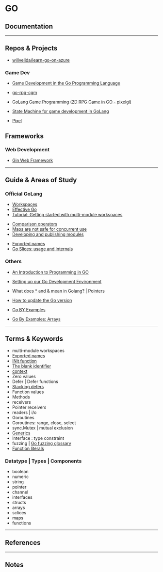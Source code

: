 GO
========


Documentation
-------------


-----------------------------------------------------------------------------------------------------


Repos & Projects
-----------------------

* [willvelida/learn-go-on-azure](https://github.com/willvelida/learn-go-on-azure)


### Game Dev

* [Game Development in the Go Programming Language](https://www.youtube.com/watch?v=AwffASO9Ik8)

* [go-rpg-cgm](https://github.com/steelx/go-rpg-cgm)
* [GoLang Game Programming (2D RPG Game in GO - pixelgl)](https://www.youtube.com/watch?v=XBQ6jMGGk_Y)
* [State Machine for game development in GoLang](https://dev.to/ajinkyax/state-machine-in-go-for-a-2d-game-198l)
* [Pixel](https://github.com/faiface/pixel)


Frameworks
----------

### Web Development

* [Gin Web Framework](https://gin-gonic.com/docs/)


-----------------------------------------------------------------------------------------------------

Guide & Areas of Study
-----------------------

### Official GoLang 

* [Workspaces](https://go.dev/ref/mod#workspaces)
* [Effective Go](https://go.dev/doc/effective_go#multiple-returns)
* [Tutorial: Getting started with multi-module workspaces](https://go.dev/doc/tutorial/workspaces)
- [Comparison operators](https://go.dev/ref/spec#Comparison_operators)
- [Maps are not safe for concurrent use](https://go.dev/doc/faq#atomic_maps)
- [Developing and publishing modules](https://go.dev/doc/modules/developing)
* [Exported names](https://go.dev/tour/basics/3)
* [Go Slices: usage and internals](https://go.dev/blog/slices-intro)
### Others

* [An Introduction to Programming in GO](https://www.golang-book.com/books/intro)
* [Setting up our Go Development Environment](https://dev.to/willvelida/setting-up-our-go-development-environment-45jk)
* [What does * and & mean in Golang? | Pointers](https://www.golang-book.com/books/intro/8)

* [How to update the Go version](https://gist.github.com/nikhita/432436d570b89cab172dcf2894465753)
* [Go BY Examples](https://gobyexample.com/)
* [Go By Examples: Arrays](https://gobyexample.com/arrays)

-----------------------------------------------------------------------------------------------------

Terms & Keywords
----------------

* multi-module workspaces
* [Exported names](https://go.dev/tour/basics/3)
* [INit function](https://go.dev/doc/effective_go#init)
* [The blank identifier](https://go.dev/doc/effective_go#blank)
* [context](https://pkg.go.dev/context)
* Zero values
* Defer | Defer functions
* [Stacking defers](https://go.dev/blog/defer-panic-and-recover)
* Function values
* Methods
* receivers
* Pointer receivers
* readers | i/o
* Goroutines
* Goroutines: range, close, select
* sync.Mutex | mutual exclusion
* [Generics](https://go.dev/doc/tutorial/generics)
* Interface : type constraint
* fuzzing | [Go fuzzing glossary](https://go.dev/doc/fuzz/#glossary)
* [Function literals](https://go.dev/ref/spec#Function_literals)
### Datatype | Types | Components

* boolean
* numeric
* string
* pointer
* channel
* interfaces
* structs 
* arrays
* sclices
* maps
* functions 


-----------------------------------------------------------------------------------------------------

References
----------



-----------------------------------------------------------------------------------------------------

Notes
-----